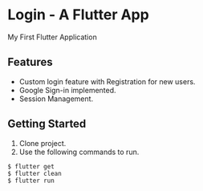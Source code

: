 # Login - A Flutter App

My First Flutter Application

## Features
- Custom login feature with Registration for new users.
- Google Sign-in implemented.
- Session Management.

## Getting Started

1.  Clone project.
2.  Use the following commands to run.
```
$ flutter get
$ flutter clean
$ flutter run
```
